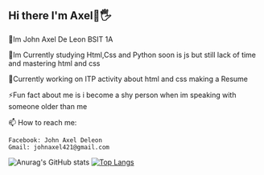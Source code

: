 ## Hi there I'm Axel👋🖐

💬Im John Axel De Leon BSIT 1A

🌱Im Currently studying Html,Css and Python soon is js but still lack of time and mastering html and css

🔭Currently working on ITP activity about html and css making a Resume

⚡Fun fact about me is i become a shy person when im speaking with someone older than me

📫 How to reach me:

    Facebook: John Axel Deleon
    Gmail: johnaxel421@gmail.com
    
![Anurag's GitHub stats](https://github-readme-stats.vercel.app/api?username=JohnAxel04&show_icons=true)
[![Top Langs](https://github-readme-stats.vercel.app/api/top-langs/?username=JohnAxel04)](https://github.com/JohnAxel04/github-readme-stats)
    
<!--
**JohnAxel04/JohnAxel04** is a ✨ _special_ ✨ repository because its `README.md` (this file) appears on your GitHub profile.

Here are some ideas to get you started:

- 🔭 I’m currently working on ...
- 🌱 I’m currently learning ...
- 👯 I’m looking to collaborate on ...
- 🤔 I’m looking for help with ...
- 💬 Ask me about ...
- :📫 How to reach me ...
- 😄 Pronouns: ...
- ⚡ Fun fact: ...
-->
